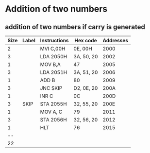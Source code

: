 # Addition of two numbers

## addition of two numbers if carry is generated

| **Size** | **Label** | **Instructions** | **Hex code** | **Addresses** |
| ----------- | ----------- | ----------- | ----------- | ---------- |
| 2 |  | MVI C,00H | 0E, 00H | 2000 |
| 3 |  | LDA 2050H | 3A, 50, 20 | 2002 |
| 1 |  | MOV B,A | 47 | 2005 |
| 3 |  | LDA 2051H | 3A, 51, 20 | 2006 |
| 1 |  | ADD B | 80 | 2009 |
| 3 |  | JNC SKIP | D2, 0E, 20 | 200A |
| 1 |  | INR C | 0C | 200D |
| 3 | SKIP | STA 2055H | 32, 55, 20 | 200E |
| 1 |  | MOV A, C | 79 | 2011 |
| 3 |  | STA 2056H | 32, 56, 20 | 2012 |
| 1 |  | HLT | 76 | 2015 |
| -- |
| 22 |